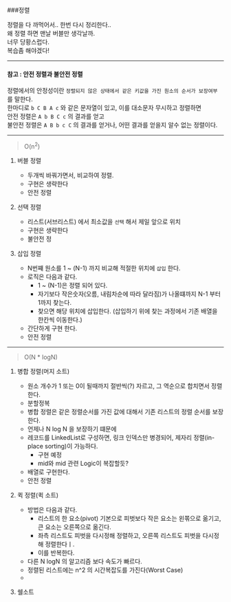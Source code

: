 ###정렬

정렬을 다 까먹어서.. 한번 다시 정리한다..\
왜 정렬 하면 맨날 버블만 생각날까. \
너무 당황스럽다. \
복습좀 해야겠다!

---
#### 참고 : 안전 정렬과 불안전 정렬
 정렬에서의 안정성이란 `정렬되지 않은 상태에서 같은 키값을 가진 원소의 순서가 보장여부` 를 말한다.\
한마디로 `b C B A c` 와 같은 문자열이 있고, 이를 대소문자 무시하고 정렬하면 \
안전 정렬은   `A b B C c` 의 결과를 얻고 \
불안전 정렬은  `A B b c C` 의 결과를 얻거나, 어떤 결과를 얻을지 알수 없는 정렬이다.

---
> O(n<sup>2</sup>)
1. 버블 정렬 
   - 두개씩 바꿔가면서, 비교하여 정렬. 
   - 구현은 생략한다
   - 안전 정렬
    
2. 선택 정렬
    - 리스트(서브리스트) 에서 최소값을 `선택` 해서 제일 앞으로 위치
    - 구현은 생략한다
    - 불안전 정

3. 삽입 정렬
    - N번쨰 원소를 1 ~ (N-1) 까지 비교해 적절한 위치에 `삽입` 한다.
    - 로직은 다음과 같다.
      - 1 ~ (N-1)은 정렬 되어 있다.
      - 자기보다 작은숫자(오름, 내림차순에 따라 달라짐)가 나올떄까지 N-1 부터 1까지 찾는다.
      - 찾으면 해당 위치에 삽입한다. (삽입하기 위에 찾는 과정에서 기존 배열을 한칸씩 이동한다.)
    - 간단하게 구현 한다.
    - 안전 정렬
   

---
>O(N * logN)
1. 병합 정렬(머지 소트)
   - 원소 개수가 1 또는 0이 될때까지 절반씩(?) 자르고, 그 역순으로 합치면서 정렬한다.
   - 분할정복
   - 병합 정렬은 같은 정렬순서를 가진 값에 대해서 기존 리스트의 정렬 순서를 보장한다.
   - 언제나 N log N 을 보장하기 떄문에 
   - 레코드를 LinkedList로 구성하면, 링크 인덱스만 병경되어, 제자리 정렬(in-place sorting)이 가능하다.
     - 구현 예정
     - mid와 mid 관련 Logic이 복잡할듯?
   - 배열로 구현한다.
   - 안전 정렬
   
2. 퀵 정렬(퀵 소트)
   - 방법은 다음과 같다.
      - 리스트의 한 요소(pivot) 기본으로 피벗보다 작은 요소는 왼쪾으로 옮기고, 큰 요소는 오른쪽으로 옮긴다.
      - 좌측 리스트도 피벗을 다시정해 정렬하고, 오른쪽 리스트도 피벗을 다시정해 정렬한다ㅣ.
      - 이를 반복한다.
   - 다른 N logN 의 알고리즘 보다 속도가 빠르다.
   - 정렬된 리스트에는 n^2 의 시간복잡도를 가진다(Worst Case)
   - 
   
3. 쉘소트
